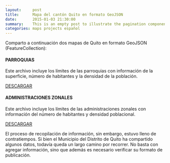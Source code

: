 ```yaml
---
layout:     post
title:      Mapa del cantón Quito en formato GeoJSON
date:       2015-01-03 21:30:00
summary:    This is an empty post to illustrate the pagination component with Pixyll.
categories: maps projects español
---
```


Comparto a continuación dos mapas de Quito en formato GeoJSON (FeatureCollection):

#### PARROQUIAS

Este archivo incluye los límites de las parroquias con información de la superficie, número de habitantes y la densidad de la población.

<script src="https://embed.github.com/view/geojson/flandrade/quito-crime-map/master/data/parroquias_quito.geojson"></script>


[DESCARGAR](https://raw.githubusercontent.com/flandrade/quito-crime-map/master/data/parroquias_quito.geojson)

#### ADMINISTRACIONES ZONALES

Este archivo incluye los límites de las administraciones zonales con información del número de habitantes y densidad poblacional.

<script src="https://embed.github.com/view/geojson/flandrade/quito-crime-map/master/data/zonales_quito.geojson"></script>

[DESCARGAR](https://raw.githubusercontent.com/flandrade/quito-crime-map/master/data/zonales_quito.geojson)

El proceso de recopilación de información, sin embargo, estuvo lleno de contratiempos. Si bien el Municipio del Distrito de Quito ha compartido algunos datos, todavía queda un largo camino por recorrer. No basta con agregar información, sino que además es necesario verificar su formato de publicación.

